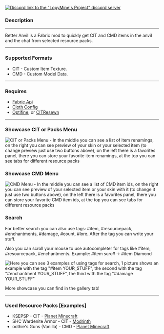 [![Discord link to the "LopyMine's Project" discord server](https://cdn.modrinth.com/data/cached_images/21f178aff2b64844fefeaf94a3a3a418440fd43f.png)](https://discord.gg/NZzxdkrV4s)

### Description

---

Better Anvil is a Fabric mod to quickly get CIT and CMD items in the anvil and the chat from selected resource packs.

---

### Supported Formats
- CIT - Custom Item Texture.
- CMD - Custom Model Data.

---

### Requires
- [Fabric Api](https://modrinth.com/mod/fabric-api)
- [Cloth Config](https://modrinth.com/mod/cloth-config)
- [Optifine](https://optifine.net/), or [CITResewn](https://modrinth.com/mod/cit-resewn)

---

### Showcase CIT or Packs Menu

![CIT or Packs Menu - In the middle you can see a list of item renamings, on the right you can see preview of your skin or your selected item (to change preview just use two buttons above), on the left there is a favorites panel, there you can store your favorite item renamings, at the top you can see tabs for different resource packs](https://cdn.modrinth.com/data/cached_images/76dea0d4baac5bfe63d83c4e105b32c562e3cb9d.png)

### Showcase CMD Menu

![CMD Menu - In the middle you can see a list of CMD item ids, on the right you can see preview of your selected item or your skin with it (to change it just use two buttons above), on the left there is a favorites panel, there you can store your favorite CMD item ids, at the top you can see tabs for different resource packs](https://cdn.modrinth.com/data/cached_images/721898abf8cd40dd9ff4f36705bfea0db8678a65.png)

### Search
For better search you can also use tags: #item, #resourcepack, #enchantments, #damage, #count, #lore. After the tag you can write your stuff.

Also you can scroll your mouse to use autocompleter for tags like #item, #resourcepack, #enchantments.
Example: #item *scroll* -&gt; #item Diamond

![Here you can see 3 examples of using tags for search, 1 picture shows an example with the tag "#item YOUR_STUFF", the second with the tag "#enchantment YOUR_STUFF", the third with the tag "#damage YOUR_STUFF"](https://cdn.modrinth.com/data/cached_images/4896e958ef3d0e60511210a2e1316c5f68966fdc.png)

More showcase you can find in the gallery tab!

---

### Used Resource Packs [Examples]
- KSEPSP - CIT - [Planet Minecraft](https://www.planetminecraft.com/texture-pack/ksepsp-v8-0/)
- SHC Wardenite Armor - CIT - [Modrinth](https://modrinth.com/resourcepack/shc-wardenite-armor)
- oothie's Guns (Vanilla) - CMD - [Planet Minecraft](https://www.planetminecraft.com/texture-pack/oothie-s-guns-vanilla/)
